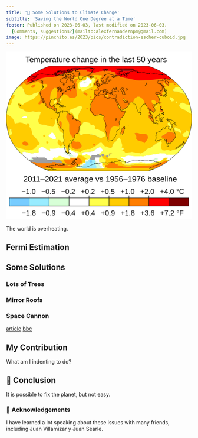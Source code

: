 ```yaml
---
title: '🥵 Some Solutions to Climate Change'
subtitle: 'Saving the World One Degree at a Time'
footer: Published on 2023-06-03, last modified on 2023-06-03.
  [Comments, suggestions?](mailto:alexfernandeznpm@gmail.com)
image: https://pinchito.es/2023/pics/contradiction-escher-cuboid.jpg
---
```


![Climate change is here. [Source](https://commons.wikimedia.org/wiki/File:Change_in_Average_Temperature_With_Fahrenheit.svg).](pics/climate-change-temperatures.svg "Temperatures are rising already. World map comparing average temperatures 1956-1976 with 2011-2021 and going with the lower intervals: -0.5C in a small portion of the Anctartic, 0 in the South seas and near Iceland, +0.2 in 1/3 of the oceans, +0.5 in most of the remaining oceans, +1 in most land areas, +2 in the Arctic.")

The world is overheating.

## Fermi Estimation

## Some Solutions

### Lots of Trees

### Mirror Roofs

### Space Cannon

[article](https://www.pnas.org/doi/full/10.1073/pnas.0608163103)
[bbc](https://www.bbc.com/future/article/20160425-how-a-giant-space-umbrella-could-stop-global-warming)

## My Contribution

What am I indenting to do?

## 🤔 Conclusion

It is possible to fix the planet, but not easy.

### 🙏 Acknowledgements

I have learned a lot speaking about these issues with many friends,
including Juan Villamizar y Juan Searle.

